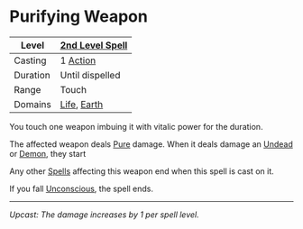 # Purifying Weapon

| Level    | [2nd Level Spell](2nd%20Level%20Spells.md)                                     |
| -------- | ------------------------------------------------------------------------------ |
| Casting  | 1 [Action](../../../../Game%20Procedures/Core%20Procedures/Action.md)          |
| Duration | Until dispelled                                                                |
| Range    | Touch                                                                          |
| Domains  | [Life](../../Spell%20Domains/Life.md), [Earth](../../Spell%20Domains/Earth.md) |

You touch one weapon imbuing it with vitalic power for the duration.

The affected weapon deals [Pure](../../../../Game%20Procedures/Combat/Damage%20Types/Pure.md) damage. When it deals damage an [Undead](../../../../Resources%20for%20GMs/Creatures/Creature%20Types/Undead.md) or [Demon](../../../../Resources%20for%20GMs/Creatures/Creature%20Types/Demon.md), they start 

Any other [Spells](../../../Spells.md) affecting this weapon end when this spell is cast on it.

If you fall [Unconscious](../../../../Game%20Procedures/Conditions/Unconscious.md), the spell ends.

---
*Upcast: The damage increases by 1 per spell level.*
